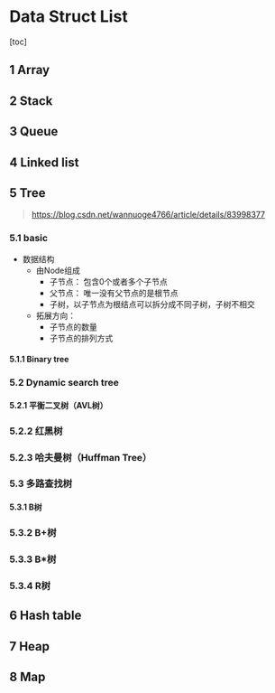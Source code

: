 # Data Struct List
[toc]

## 1 Array

## 2 Stack

## 3 Queue

## 4 Linked list

## 5 Tree
>https://blog.csdn.net/wannuoge4766/article/details/83998377


### 5.1 basic
- 数据结构
  - 由Node组成
    - 子节点： 包含0个或者多个子节点
    - 父节点： 唯一没有父节点的是根节点
    - 子树，以子节点为根结点可以拆分成不同子树，子树不相交
  - 拓展方向：
    - 子节点的数量
    - 子节点的排列方式
#### 5.1.1  Binary tree 
### 5.2 Dynamic search tree 
#### 5.2.1 平衡二叉树（AVL树）
### 5.2.2 红黑树
### 5.2.3 哈夫曼树（Huffman Tree）
### 5.3 多路查找树
#### 5.3.1 B树
### 5.3.2 B+树
### 5.3.3 B*树
### 5.3.4 R树
## 6 Hash table

## 7 Heap

## 8 Map